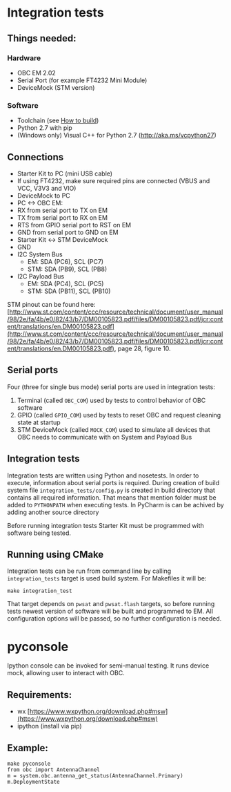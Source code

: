 # Integration tests

## Things needed:
### Hardware
* OBC EM 2.02
* Serial Port (for example FT4232 Mini Module)
* DeviceMock (STM version)

### Software
* Toolchain (see [How to build](HowToBuild.md))
* Python 2.7 with pip
* (Windows only) Visual C++ for Python 2.7 (http://aka.ms/vcpython27)

## Connections
* Starter Kit to PC (mini USB cable)
* If using FT4232, make sure required pins are connected (VBUS and VCC, V3V3 and VIO)
* DeviceMock to PC
* PC <-> OBC EM:
 * RX from serial port to TX on EM
 * TX from serial port to RX on EM
 * RTS from GPIO serial port to RST on EM
 * GND from serial port to GND on EM
* Starter Kit <-> STM DeviceMock
 * GND
 * I2C System Bus
 	* EM: SDA (PC6), SCL (PC7)
	* STM: SDA (PB9), SCL (PB8)
 * I2C Payload Bus
 	* EM: SDA (PC4), SCL (PC5)
	* STM: SDA (PB11), SCL (PB10)

STM pinout can be found here: [http://www.st.com/content/ccc/resource/technical/document/user_manual/98/2e/fa/4b/e0/82/43/b7/DM00105823.pdf/files/DM00105823.pdf/jcr:content/translations/en.DM00105823.pdf](http://www.st.com/content/ccc/resource/technical/document/user_manual/98/2e/fa/4b/e0/82/43/b7/DM00105823.pdf/files/DM00105823.pdf/jcr:content/translations/en.DM00105823.pdf), page 28, figure 10.

## Serial ports
Four (three for single bus mode) serial ports are used in integration tests:
 1. Terminal (called `OBC_COM`) used by tests to control behavior of OBC software 
 1. GPIO (called `GPIO_COM`) used by tests to reset OBC and request cleaning state at startup
 1. STM DeviceMock (called `MOCK_COM`) used to simulate all devices that OBC needs to communicate with on System and Payload Bus

## Integration tests
Integration tests are written using Python and nosetests. In order to execute, information about serial ports is required. During creation of build system file `integration_tests/config.py` is created in build directory that contains all required information. That means that mention folder must be added to `PYTHONPATH` when executing tests. In PyCharm is can be achived by adding another source directory

Before running integration tests Starter Kit must be programmed with software being tested. 

## Running using CMake
Integration tests can be run from command line by calling `integration_tests` target is used build system. For Makefiles it will be:

`make integration_test`

That target depends on `pwsat` and `pwsat.flash` targets, so before running tests newest version of software will be built and programmed to EM. All configuration options will be passed, so no further configuration is needed.

# pyconsole
Ipython console can be invoked for semi-manual testing. It runs device mock, allowing user to interact with OBC.

## Requirements:
* wx [https://www.wxpython.org/download.php#msw](https://www.wxpython.org/download.php#msw)
* ipython (install via pip)

## Example:
	make pyconsole
	from obc import AntennaChannel
	m = system.obc.antenna_get_status(AntennaChannel.Primary)
	m.DeploymentState
